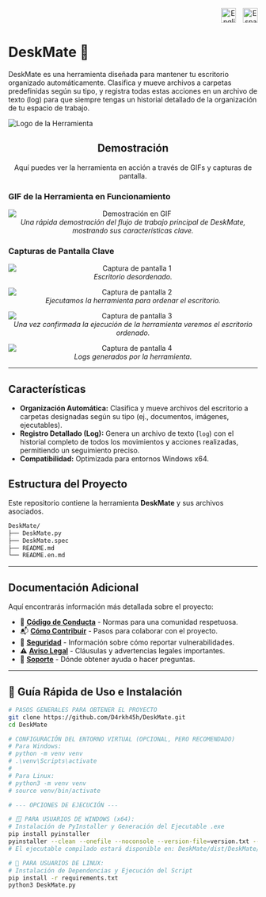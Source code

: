 <p style="text-align: right; margin-bottom: 20px;">
  <!-- Bandera de Estados Unidos para inglés -->
  <a href="README.en.md" style="text-decoration: none; margin-left: 10px;" title="English">
    <img src="https://flagpedia.net/data/flags/w1600/us.png" alt="English" width="30">
  </a>
  <!-- Bandera de España para español -->
  <a href="README.md" style="text-decoration: none; margin-left: 10px;" title="Español">
    <img src="https://flagpedia.net/data/flags/w1600/es.png" alt="Español" width="30">
  </a>
</p>

# DeskMate 🚀

DeskMate es una herramienta diseñada para mantener tu escritorio organizado automáticamente. Clasifica y mueve archivos a carpetas predefinidas según su tipo, y registra todas estas acciones en un archivo de texto (log) para que siempre tengas un historial detallado de la organización de tu espacio de trabajo.

![Logo de la Herramienta](/Logo_DeskMate.png) 
<!-- Si no tienes un logo, puedes eliminar la línea anterior o usar un icono genérico. -->

<h2 align="center">Demostración</h2>

<p align="center">
  Aquí puedes ver la herramienta en acción a través de GIFs y capturas de pantalla.
</p>

### GIF de la Herramienta en Funcionamiento

<p align="center">
  <img src="gif1.gif" alt="Demostración en GIF" style="max-width: 100%; height: auto; display: block; margin: 0 auto;">
  <em>Una rápida demostración del flujo de trabajo principal de DeskMate, mostrando sus características clave.</em>
</p>

### Capturas de Pantalla Clave

<p align="center">
  <img src="foto1.png" alt="Captura de pantalla 1" style="max-width: 100%; height: auto; display: block; margin: 0 auto;">
  <em>Escritorio desordenado.</em>
</p>

<p align="center">
  <img src="foto2.png" alt="Captura de pantalla 2" style="max-width: 100%; height: auto; display: block; margin: 0 auto;">
  <em>Ejecutamos la herramienta para ordenar el escritorio.</em>
</p>

<p align="center">
  <img src="foto3.png" alt="Captura de pantalla 3" style="max-width: 100%; height: auto; display: block; margin: 0 auto;">
  <em>Una vez confirmada la ejecución de la herramienta veremos el escritorio ordenado.</em>
</p>

<p align="center">
  <img src="foto4.png" alt="Captura de pantalla 4" style="max-width: 100%; height: auto; display: block; margin: 0 auto;">
  <em>Logs generados por la herramienta.</em>
</p>

---

## Características

*   **Organización Automática:** Clasifica y mueve archivos del escritorio a carpetas designadas según su tipo (ej., documentos, imágenes, ejecutables).
*   **Registro Detallado (Log):** Genera un archivo de texto (`log`) con el historial completo de todos los movimientos y acciones realizadas, permitiendo un seguimiento preciso.
*   **Compatibilidad:** Optimizada para entornos Windows x64.

## Estructura del Proyecto

Este repositorio contiene la herramienta **DeskMate** y sus archivos asociados.
```bash
DeskMate/
├── DeskMate.py
├── DeskMate.spec
├── README.md
└── README.en.md
```
---

## Documentación Adicional

Aquí encontrarás información más detallada sobre el proyecto:

*   🤝 [**Código de Conducta**](CODIGO_DE_CONDUCTA.md) - Normas para una comunidad respetuosa.
*   📬 [**Cómo Contribuir**](COMO_CONTRIBUIR.md) - Pasos para colaborar con el proyecto.
*   🔐 [**Seguridad**](SEGURIDAD.md) - Información sobre cómo reportar vulnerabilidades.
*   ⚠️ [**Aviso Legal**](AVISO_LEGAL.md) - Cláusulas y advertencias legales importantes.
*   📢 [**Soporte**](SOPORTE.md) - Dónde obtener ayuda o hacer preguntas.

---

## 🚀 Guía Rápida de Uso e Instalación

```bash
# PASOS GENERALES PARA OBTENER EL PROYECTO
git clone https://github.com/D4rkh45h/DeskMate.git
cd DeskMate

# CONFIGURACIÓN DEL ENTORNO VIRTUAL (OPCIONAL, PERO RECOMENDADO)
# Para Windows:
# python -m venv venv
# .\venv\Scripts\activate
#
# Para Linux:
# python3 -m venv venv
# source venv/bin/activate

# --- OPCIONES DE EJECUCIÓN ---

# 🪟 PARA USUARIOS DE WINDOWS (x64):
# Instalación de PyInstaller y Generación del Ejecutable .exe
pip install pyinstaller
pyinstaller --clean --onefile --noconsole --version-file=version.txt --icon=deskmate.ico DeskMate.py
# El ejecutable compilado estará disponible en: DeskMate/dist/DeskMate/DeskMate.exe

# 🐧 PARA USUARIOS DE LINUX:
# Instalación de Dependencias y Ejecución del Script
pip install -r requirements.txt
python3 DeskMate.py
